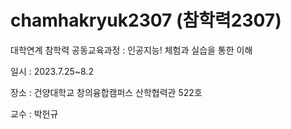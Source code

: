# chamhakryuk2307 (참학력2307)
대학연계 참학력 공동교육과정 : 인공지능! 체험과 실습을 통한 이해

일시 : 2023.7.25~8.2

장소 : 건양대학교 창의융합캠퍼스 산학협력관 522호

교수 : 박헌규
